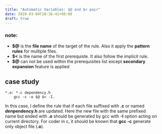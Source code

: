 ```yaml
---
title: "Automatic Variables: $@ and $< pair"
date: 2020-03-04T20:36:41+08:00
draft: true
---
```



### note:
- __$@__ is the __file name__ of the target of the rule. Also it apply the __pattern rules__ for multiple files.
- __$<__ is the name of the first prerequiste. It also follow the implicit rule.
- __$@__ can not be used within the prerequisites list except __secondary expansion__ feature is applied

## case study
```make
*.o: *.c dependency.h 
	gcc -c -o $@ $< -I. 
```
In this case, I define the rule that if each file suffixed with __.c__ or named __denpendency.h__ are updated. Here the new file with the same prefixed name but ended with __.o__ should be generated by gcc with __-I__ option acting on current directory. For coder in c, it should be known that __gcc -c__ generate only object file (__.o__).
